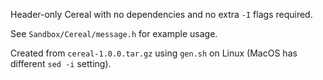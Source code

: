 Header-only Cereal with no dependencies and no extra ```-I``` flags required.

See ```Sandbox/Cereal/message.h``` for example usage.

Created from ```cereal-1.0.0.tar.gz``` using ```gen.sh``` on Linux (MacOS has different ```sed -i``` setting).
